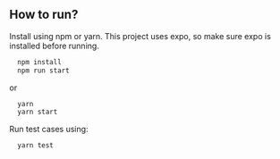 ## How to run?

Install using npm or yarn. This project uses expo, so make sure expo is installed before running.

```bash
  npm install
  npm run start
```

or

```bash
  yarn
  yarn start
```

Run test cases using:

```bash
  yarn test
```
